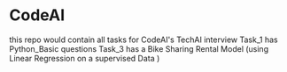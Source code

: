 # CodeAI
this repo would contain all tasks for CodeAI's TechAI interview
Task_1 has Python_Basic questions
Task_3 has a Bike Sharing Rental Model (using Linear Regression on a supervised Data )
